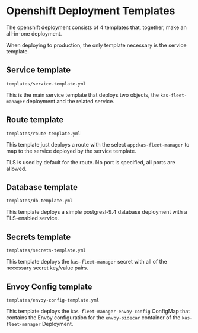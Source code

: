 # Openshift Deployment Templates

The openshift deployment consists of 4 templates that, together, make an all-in-one deployment.

When deploying to production, the only template necessary is the service template.

## Service template

`templates/service-template.yml`

This is the main service template that deploys two objects, the `kas-fleet-manager` deployment and the related service.

## Route template

`templates/route-template.yml`

This template just deploys a route with the select `app:kas-fleet-manager` to map to the service deployed by the service template.

TLS is used by default for the route. No port is specified, all ports are allowed.

## Database template

`templates/db-template.yml`

This template deploys a simple postgresl-9.4 database deployment with a TLS-enabled service.

## Secrets template

`templates/secrets-template.yml`

This template deploys the `kas-fleet-manager` secret with all of the necessary secret key/value pairs.

## Envoy Config template

`templates/envoy-config-template.yml`

This template deploys the `kas-fleet-manager-envoy-config` ConfigMap that contains the Envoy
configuration for the `envoy-sidecar` container of the `kas-fleet-manager` Deployment.